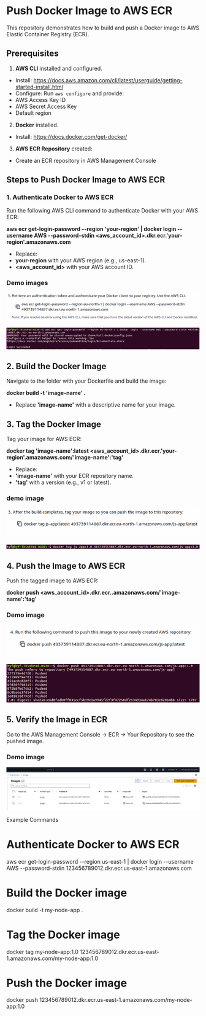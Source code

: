# Push Docker Image to AWS ECR

This repository demonstrates how to build and push a Docker image to AWS Elastic Container Registry (ECR).


## Prerequisites
1. **AWS CLI** installed and configured.
- Install: https://docs.aws.amazon.com/cli/latest/userguide/getting-started-install.html
- Configure: Run `aws configure` and provide:
- AWS Access Key ID
- AWS Secret Access Key
- Default region
2. **Docker** installed.
- Install: https://docs.docker.com/get-docker/
3. **AWS ECR Repository** created:
- Create an ECR repository in AWS Management Console


## Steps to Push Docker Image to AWS ECR

### 1. Authenticate Docker to AWS ECR
Run the following AWS CLI command to authenticate Docker with your AWS ECR:

**aws ecr get-login-password --region 'your-region' | docker login --username AWS --password-stdin <aws_account_id>.dkr.ecr.'your-region'.amazonaws.com**

- Replace:
- **your-region** with your AWS region (e.g., us-east-1).
- **<aws_account_id>** with your AWS account ID.

### Demo images

![login-to-aws-ecr](https://github.com/kwenealete/docker-to-aws-ecr/blob/master/app/images/login.png)


![login-to-aws-ecr1](https://github.com/kwenealete/docker-to-aws-ecr/blob/master/app/images/login1.png)


## 2. Build the Docker Image

Navigate to the folder with your Dockerfile and build the image:

**docker build -t 'image-name' .**

- Replace **'image-name'** with a descriptive name for your image.


## 3. Tag the Docker Image

Tag your image for AWS ECR:

**docker tag 'image-name':latest <aws_account_id>.dkr.ecr.'your-region'.amazonaws.com/'image-name':'tag'**

- Replace:
- **'image-name'** with your ECR repository name.
- **'tag'** with a version (e.g., v1 or latest).

### demo image

![tag](https://github.com/kwenealete/docker-to-aws-ecr/blob/master/app/images/tag.png)


![tag1](https://github.com/kwenealete/docker-to-aws-ecr/blob/master/app/images/tag1.png)

## 4. Push the Image to AWS ECR

Push the tagged image to AWS ECR:

**docker push <aws_account_id>.dkr.ecr.<your-region>.amazonaws.com/'image-name':'tag'**


### Demo image

![push](https://github.com/kwenealete/docker-to-aws-ecr/blob/master/app/images/push.png)


![push1](https://github.com/kwenealete/docker-to-aws-ecr/blob/master/app/images/push1.png)


## 5.  Verify the Image in ECR

Go to the AWS Management Console → ECR → Your Repository to see the pushed image.

### Demo image

![Image](https://github.com/kwenealete/docker-to-aws-ecr/blob/master/app/images/images.png)

Example Commands

# Authenticate Docker to AWS ECR
aws ecr get-login-password --region us-east-1 | docker login --username AWS --password-stdin 123456789012.dkr.ecr.us-east-1.amazonaws.com

# Build the Docker image
docker build -t my-node-app .

# Tag the Docker image
docker tag my-node-app:1.0 123456789012.dkr.ecr.us-east-1.amazonaws.com/my-node-app:1.0

# Push the Docker image
docker push 123456789012.dkr.ecr.us-east-1.amazonaws.com/my-node-app:1.0